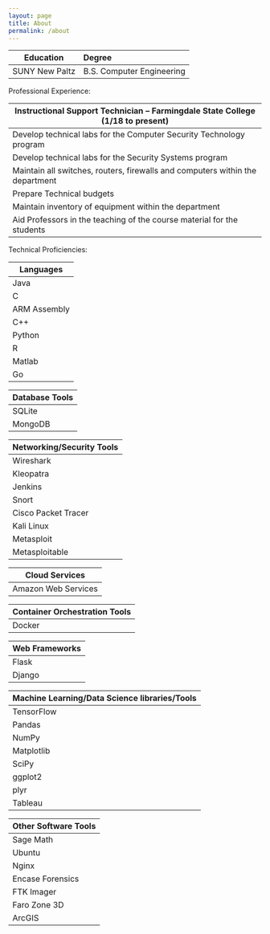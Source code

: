 ```yaml
---
layout: page
title: About
permalink: /about
---
```

|Education|Degree|
|---------|:-------|
|SUNY New Paltz| B.S. Computer Engineering|

Professional Experience:

|Instructional Support Technician – Farmingdale State College (1/18 to present)|
|------------------------------------------------------------------------------|
|	Develop technical labs for the Computer Security Technology program |
| Develop technical labs for the Security Systems program|
|	Maintain all switches, routers, firewalls and computers within the department|
|Prepare Technical budgets |
|	Maintain inventory of equipment within the department |
|	Aid Professors in the teaching of the course material for the students|
  
  
Technical Proficiencies: 

| Languages|
| -------------|
| Java|
| C| 
|ARM Assembly|
| C++| 
|Python|
|R|
|Matlab|
|Go|

|Database Tools|
|--------------|
|SQLite|
|MongoDB|

|Networking/Security Tools|
|-------------------------|
|Wireshark|
|Kleopatra|
|Jenkins|
|Snort|
|Cisco Packet Tracer|
|Kali Linux|
|Metasploit|
|Metasploitable|

|Cloud Services|
|--------------|
|Amazon Web Services|

|Container Orchestration Tools|
|-----------------------------|
|Docker|

|Web Frameworks|
|--------------|
|Flask|
|Django|

|Machine Learning/Data Science libraries/Tools|
|---------------------------------------|
|TensorFlow|
|Pandas|
|NumPy|
|Matplotlib|
|SciPy|
|ggplot2|
|plyr|
|Tableau|

|Other Software Tools|
|-----------|
|Sage Math|
|Ubuntu|
|Nginx|
|Encase Forensics|
|FTK Imager|
|Faro Zone 3D|
|ArcGIS|


